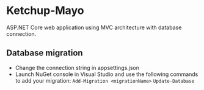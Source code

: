 # Ketchup-Mayo
ASP.NET Core web application using MVC architecture with database connection.

## Database migration
* Change the connection string in appsettings.json
* Launch NuGet console in Visual Studio and use the following commands to add your migration:
`Add-Migration <migrationName>`
`Update-Database`

